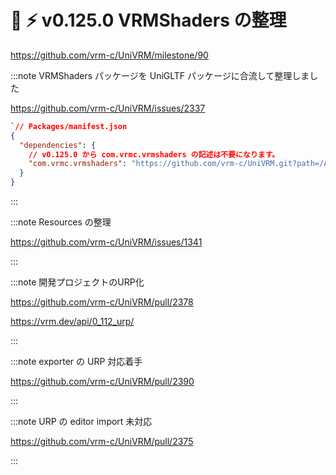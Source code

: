 # 🚧 ⚡ v0.125.0 VRMShaders の整理

https://github.com/vrm-c/UniVRM/milestone/90

:::note VRMShaders パッケージを UniGLTF パッケージに合流して整理しました

https://github.com/vrm-c/UniVRM/issues/2337

```json
`// Packages/manifest.json
{
  "dependencies": {
    // v0.125.0 から com.vrmc.vrmshaders の記述は不要になります。
    "com.vrmc.vrmshaders": "https://github.com/vrm-c/UniVRM.git?path=/Assets/VRMShaders#v0.124.2",
  }
}
```

:::

:::note Resources の整理

https://github.com/vrm-c/UniVRM/issues/1341

:::

:::note 開発プロジェクトのURP化

https://github.com/vrm-c/UniVRM/pull/2378

https://vrm.dev/api/0_112_urp/

:::

:::note exporter の URP 対応着手

https://github.com/vrm-c/UniVRM/pull/2390

:::

:::note URP の editor import 未対応

https://github.com/vrm-c/UniVRM/pull/2375

:::
